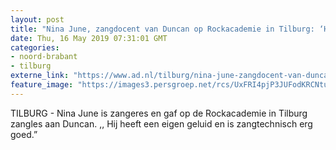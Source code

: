```yaml
---
layout: post
title: "Nina June, zangdocent van Duncan op Rockacademie in Tilburg: ‘Hij blijft dicht bij zichzelf’"
date: Thu, 16 May 2019 07:31:01 GMT
categories: 
- noord-brabant 
- tilburg 
externe_link: "https://www.ad.nl/tilburg/nina-june-zangdocent-van-duncan-op-rockacademie-in-tilburg-hij-blijft-dicht-bij-zichzelf~a0d89280/"
feature_image: "https://images3.persgroep.net/rcs/UxFRI4pjP3JUFodKRCNtuY5a6sU/diocontent/148449704/_fitwidth/400/?appId=21791a8992982cd8da851550a453bd7f&quality=0.7"
---
```


TILBURG - Nina June is zangeres en gaf op de Rockacademie in Tilburg zangles aan Duncan. ,, Hij heeft een eigen geluid en is zangtechnisch erg goed.”

